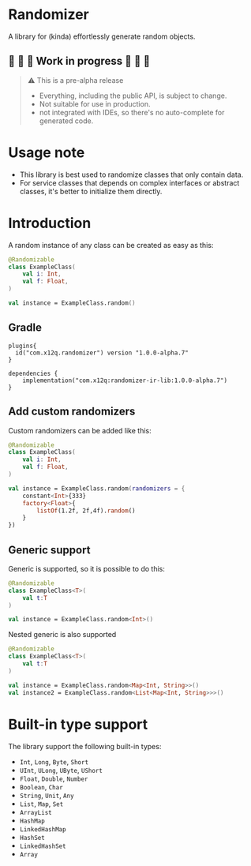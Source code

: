 # Randomizer

A library for (kinda) effortlessly generate random objects. 

## :construction: :construction: :construction: Work in progress :construction: :construction: :construction: 
  
> :warning: This is a pre-alpha release
> - Everything, including the public API, is subject to change.
> - Not suitable for use in production. 
> - not integrated with IDEs, so there's no auto-complete for generated code.

# Usage note
- This library is best used to randomize classes that only contain data.
- For service classes that depends on complex interfaces or abstract classes, it's better to initialize them directly.

# Introduction

A random instance of any class can be created as easy as this:

```kotlin
@Randomizable
class ExampleClass(
    val i: Int,
    val f: Float,
)

val instance = ExampleClass.random()
```

## Gradle
```
plugins{
  id("com.x12q.randomizer") version "1.0.0-alpha.7"
}

dependencies {
    implementation("com.x12q:randomizer-ir-lib:1.0.0-alpha.7")
}
```

## Add custom randomizers

Custom randomizers can be added like this:

```kotlin
@Randomizable
class ExampleClass(
    val i: Int,
    val f: Float,
)

val instance = ExampleClass.random(randomizers = {
    constant<Int>{333}
    factory<Float>{
        listOf(1.2f, 2f,4f).random()
    }
})
```

## Generic support

Generic is supported, so it is possible to do this:

```kotlin
@Randomizable
class ExampleClass<T>(
    val t:T
)

val instance = ExampleClass.random<Int>()
```

Nested generic is also supported

```kotlin
@Randomizable
class ExampleClass<T>(
    val t:T
)

val instance = ExampleClass.random<Map<Int, String>>()
val instance2 = ExampleClass.random<List<Map<Int, String>>>()
```

# Built-in type support

The library support the following built-in types:
- `Int`, `Long`, `Byte`, `Short`
- `UInt`, `ULong`, `UByte`, `UShort`
- `Float`, `Double`, `Number`
- `Boolean`, `Char`
- `String`, `Unit`, `Any`
- `List`, `Map`, `Set`
- `ArrayList`
- `HashMap`
- `LinkedHashMap`
- `HashSet`
- `LinkedHashSet`
- `Array`

